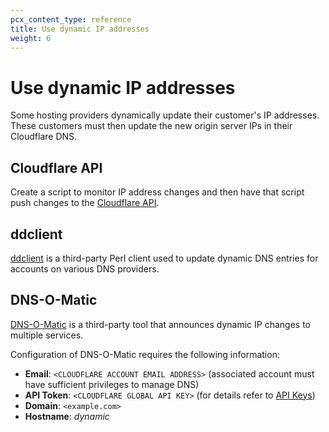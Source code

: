 ```yaml
---
pcx_content_type: reference
title: Use dynamic IP addresses
weight: 6
---
```


# Use dynamic IP addresses

Some hosting providers dynamically update their customer's IP addresses. These customers must then update the new origin server IPs in their Cloudflare DNS.

## Cloudflare API

Create a script to monitor IP address changes and then have that script push changes to the [Cloudflare API](https://developers.cloudflare.com/api/operations/dns-records-for-a-zone-update-dns-record).

## ddclient

[ddclient](https://github.com/ddclient/ddclient) is a third-party Perl client used to update dynamic DNS entries for accounts on various DNS providers.

## DNS-O-Matic

[DNS-O-Matic](https://dnsomatic.com/docs/) is a third-party tool that announces dynamic IP changes to multiple services.

Configuration of DNS-O-Matic requires the following information:

- **Email**: `<CLOUDFLARE ACCOUNT EMAIL ADDRESS>` (associated account must have sufficient privileges to manage DNS)
- **API Token**: `<CLOUDFLARE GLOBAL API KEY>` (for details refer to [API Keys](/fundamentals/api/get-started/keys/))
- **Domain**: `<example.com>`
- **Hostname**: _dynamic_
